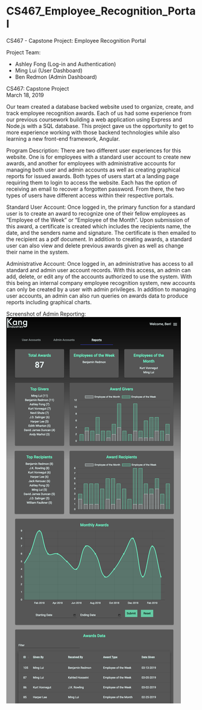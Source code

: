 # CS467_Employee_Recognition_Portal
CS467 - Capstone Project: Employee Recognition Portal

Project Team:
- Ashley Fong (Log-in and Authentication)
- Ming Lui (User Dashboard)
- Ben Redmon (Admin Dashboard)  

CS467: Capstone Project  
March 18, 2019  

Our team created a database backed website used to organize, create, and track employee recognition awards. Each of us had some experience from our previous coursework building a web application using Express and Node.js with a SQL database.  This project gave us the opportunity to get to more experience working with those backend technologies while also learning a new front-end framework, Angular.

Program Description: There are two different user experiences for this website. One is for employees with a standard user account to create new awards, and another for employees with administrative accounts for managing both user and admin accounts as well as creating graphical reports for issued awards. Both types of users start at a landing page requiring them to login to access the website. Each has the option of receiving an email to recover a forgotten password. From there, the two types of users have
different access within their respective portals.

Standard User Account: Once logged in, the primary function for a standard user is to create an award to recognize one of their fellow employees as “Employee of the Week” or “Employee of the Month”. Upon submission of this award, a certificate is created which includes the recipients name, the date, and the senders name and signature. The certificate is then emailed to the recipient as a pdf document. In addition to creating awards, a standard user can also view and delete previous awards given as well as change their name in the system.

Administrative Account: Once logged in, an administrative has access to all standard and admin user account records. With this access, an admin can add, delete, or edit any of the accounts authorized to use the system. With this being an internal company employee recognition system, new accounts can only be created by a user with admin privileges. In addition to managing user accounts, an admin can also run queries on awards data to produce reports including graphical charts.

Screenshot of Admin Reporting:
![Image of Reporting Page](https://github.com/benredmon/CS467_Employee_Recognition_Portal/blob/master/frontend/src/assets/reporting.png?raw=true)
